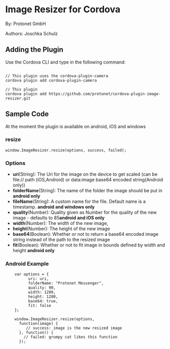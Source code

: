 # Image Resizer for Cordova #
By: Protonet GmbH

Authors: Joschka Schulz

## Adding the Plugin ##
Use the Cordova CLI and type in the following command:
```

// This plugin uses the cordova-plugin-camera
cordova plugin add cordova-plugin-camera

// This plugin
cordova plugin add https://github.com/protonet/cordova-plugin-image-resizer.git
```
## Sample Code

At the moment the plugin is available on android, iOS and windows

### resize

    window.ImageResizer.resize(options, success, failed);
    
### Options

  - **uri**(String): The Uri for the image on the device to get scaled (can be file:// path (iOS,Android) or data:image base64 encoded string(Android only))
  - **folderName**(String): The name of the folder the image should be put in **android only**
  - **fileName**(String): A custom name for the file. Default name is a timestamp. **android and windows only**
  - **quality**(Number): Quality given as Number for the quality of the new image - defaults to 85**android and iOS only**
  - **width**(Number): The width of the new image,
  - **height**(Number): The height of the new image
  - **base64**(Boolean): Whether or not to return a base64 encoded image string instead of the path to the resized image
  - **fit**(Boolean): Whether or not to fit image in bounds defined by width and height **android only**

### Android Example
```
    var options = {
          uri: uri,
          folderName: "Protonet Messenger",
          quality: 90,
          width: 1280,
          height: 1280,
          base64: true,
          fit: false
    };

    window.ImageResizer.resize(options,
      function(image) {
         // success: image is the new resized image
      }, function() {
        // failed: grumpy cat likes this function
      });
```
